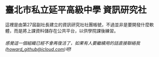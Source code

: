 # 臺北市私立延平高級中學 資訊研究社
這裡是由第27屆副社長建立的資訊研究社社團帳號，不過並非是要開發什麼軟體，而是將上課資料儲存在公共平台，以供學院課後練習。

###### 感覺這一個組織已經不會再復活了，如果有人要繼續用的話直接聯絡我(howard_github@icloud.com)吧!
